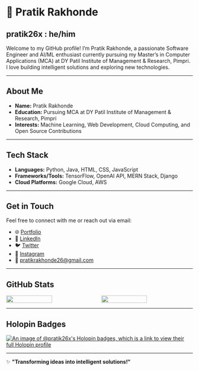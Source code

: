 # 🚀 Pratik Rakhonde  
## pratik26x : he/him  

Welcome to my GitHub profile! I’m Pratik Rakhonde, a passionate Software Engineer and AI/ML enthusiast currently pursuing my Master’s in Computer Applications (MCA) at DY Patil Institute of Management & Research, Pimpri. I love building intelligent solutions and exploring new technologies.

---

## About Me

- **Name:** Pratik Rakhonde  
- **Education:** Pursuing MCA at DY Patil Institute of Management & Research, Pimpri  
- **Interests:** Machine Learning, Web Development, Cloud Computing, and Open Source Contributions  

---

## Tech Stack

- **Languages:** Python, Java, HTML, CSS, JavaScript  
- **Frameworks/Tools:** TensorFlow, OpenAI API, MERN Stack, Django  
- **Cloud Platforms:** Google Cloud, AWS  

---

## Get in Touch

Feel free to connect with me or reach out via email:

- 🌐 [Portfolio](https://pratikdevin.netlify.app)  
- 🔗 [LinkedIn](https://www.linkedin.com/in/pratik-rakhonde-952557280/)  
- 🐦 [Twitter](https://x.com/pratik26x)  
- 📸 [Instagram](https://www.instagram.com/pratik.26x/)  
- 📧 pratikrakhonde26@gmail.com  

---

## GitHub Stats

<div style="display:flex; align-items:start; gap:.7em">
   <img style="width: 50%;" src="https://github-readme-stats.vercel.app/api?username=pratik26x&show_icons=false&theme=dark&rank_icon=github&hide_border=true" > 
   <img style="width: 50%;" src="https://github-readme-stats.vercel.app/api/top-langs/?username=pratik26x&theme=dark&hide_progress=true&hide_border=true" />
</div>

---

## Holopin Badges

[![An image of @pratik26x's Holopin badges, which is a link to view their full Holopin profile](https://holopin.me/pratik26x)](https://holopin.io/@pratik.26x)

---

✨ **"Transforming ideas into intelligent solutions!"**
